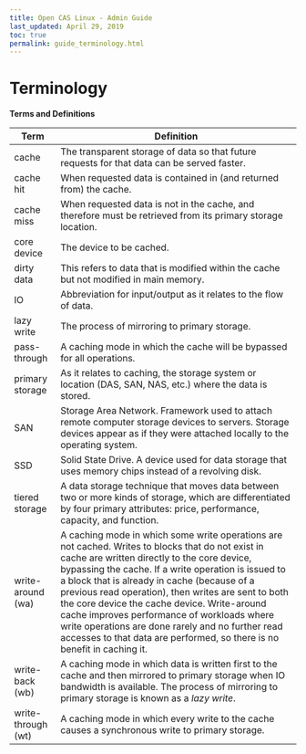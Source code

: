 ```yaml
---
title: Open CAS Linux - Admin Guide
last_updated: April 29, 2019
toc: true
permalink: guide_terminology.html
---
```


Terminology
===========

**Terms and Definitions**

| **Term**           | **Definition**                                                                                                                                                                                                                                                                                                                                                                                                                                                                                                                               |
|--------------------|----------------------------------------------------------------------------------------------------------------------------------------------------------------------------------------------------------------------------------------------------------------------------------------------------------------------------------------------------------------------------------------------------------------------------------------------------------------------------------------------------------------------------------------------|
| cache              | The transparent storage of data so that future requests for that data can be served faster.                                                                                                                                                                                                                                                                                                                                                                                                                                                  |
| cache hit          | When requested data is contained in (and returned from) the cache.                                                                                                                                                                                                                                                                                                                                                                                                                                                                           |
| cache miss         | When requested data is not in the cache, and therefore must be retrieved from its primary storage location.                                                                                                                                                                                                                                                                                                                                                                                                                                  |
| core device        | The device to be cached.                                                                                                                                                                                                                                                                                                                                                                                                                                                                                                                     |
| dirty data         | This refers to data that is modified within the cache but not modified in main memory.                                                                                                                                                                                                                                                                                                                                                                                                                                                       |
| IO                 | Abbreviation for input/output as it relates to the flow of data.                                                                                                                                                                                                                                                                                                                                                                                                                                                                             |
| lazy write         | The process of mirroring to primary storage.                                                                                                                                                                                                                                                                                                                                                                                                                                                                             |
| pass-through       | A caching mode in which the cache will be bypassed for all operations.                                                                                                                                                                                                                                                                                                                                                                                                                                                                       |
| primary storage    | As it relates to caching, the storage system or location (DAS, SAN, NAS, etc.) where the data is stored.                                                                                                                                                                                                                                                                                                                                                                                                                                     |
| SAN                | Storage Area Network. Framework used to attach remote computer storage devices to servers. Storage devices appear as if they were attached locally to the operating system.                                                                                                                                                                                                                                                                                                                                                                  |
| SSD                | Solid State Drive. A device used for data storage that uses memory chips instead of a revolving disk.                                                                                                                                                                                                                                                                                                                                                                                                                                        |
| tiered storage     | A data storage technique that moves data between two or more kinds of storage, which are differentiated by four primary attributes: price, performance, capacity, and function.                                                                                                                                                                                                                                                                                                                                                              |
| write-around (wa)  | A caching mode in which some write operations are not cached. Writes to blocks that do not exist in cache are written directly to the core device, bypassing the cache. If a write operation is issued to a block that is already in cache (because of a previous read operation), then writes are sent to both the core device the cache device. Write-around cache improves performance of workloads where write operations are done rarely and no further read accesses to that data are performed, so there is no benefit in caching it. |
| write-back (wb)    | A caching mode in which data is written first to the cache and then mirrored to primary storage when IO bandwidth is available. The process of mirroring to primary storage is known as a *lazy write*.                                                                                                                                                                                                                                                                                                                                      |
| write-through (wt) | A caching mode in which every write to the cache causes a synchronous write to primary storage.                                                                                                                                                                                                                                                                                                                                                                                                                                              |
